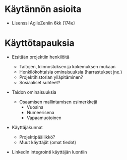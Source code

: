 Käytännön asioita
=================
- Lisenssi AgileZeniin 6kk (174e)

Käyttötapauksia
===============

- Etsitään projektiin henkilöitä
  - Taitojen, kiinnostuksen ja kokemuksen mukaan
  - Henkilökohtaisia ominaisuuksia (harrastukset jne.)
  - Projektihistorian ylläpitäminen?
  - Sosiaaliset suhteet?

- Taidon ominaisuuksia
  - Osaamisen mallintamisen esimerkkejä
    - Vuosina
    - Numeerisena
    - Vapaamuotoinen

- Käyttäjäkunnat
  - Projektipäällikkö?
  - Muut käyttäjät (omat tiedot)

- LinkedIn integrointi käyttäjän luontiin
